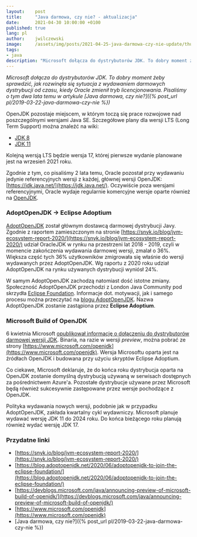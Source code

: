 ```yaml
---
layout:    post
title:     "Java darmowa, czy nie? - aktualizacja"
date:      2021-04-30 10:00:00 +0100
published: true
lang: pl
author:    jwilczewski
image:     /assets/img/posts/2021-04-25-java-darmowa-czy-nie-update/thumbnail.webp
tags:
- java
description: "Microsoft dołącza do dystrybutorów JDK. To dobry moment żeby sprawdzić, jak rozwinęła się sytuacja z wydawaniem darmowych dystrybucji od czasu, kiedy Oracle zmienił tryb licencjonowania. Pisaliśmy o tym dwa lata temu w artykule Java darmowa, czy nie?"
---
```


_Microsoft dołącza do dystrybutorów JDK. To dobry moment żeby sprawdzić, jak rozwinęła się sytuacja z wydawaniem darmowych dystrybucji od czasu, kiedy Oracle zmienił tryb licencjonowania. Pisaliśmy o tym dwa lata temu w artykule [Java darmowa, czy nie?]({% post_url pl/2019-03-22-java-darmowa-czy-nie %})_

OpenJDK pozostaje miejscem, w którym toczą się prace rozwojowe nad poszczególnymi wersjami Java SE. Szczegółowe plany dla wersji LTS (Long Term Support) można znaleźć na wiki:
* [JDK 8](https://wiki.openjdk.java.net/display/jdk8u/Main)
* [JDK 11](https://wiki.openjdk.java.net/display/JDKUpdates/JDK11u)

Kolejną wersją LTS będzie wersja 17, której pierwsze wydanie planowane jest na wrzesień 2021 roku.

Zgodnie z tym, co pisaliśmy 2 lata temu, Oracle pozostał przy wydawaniu jedynie referencyjnych wersji z każdej, głównej wersji OpenJDK: [https://jdk.java.net/](https://jdk.java.net/). Oczywiście poza wersjami referencyjnymi, Oracle wydaje regularnie komercyjne wersje oparte również na [OpenJDK](https://www.oracle.com/java/technologies/javase-downloads.html).

### AdoptOpenJDK -> Eclipse Adoptium

[AdoptOpenJDK](https://adoptopenjdk.net/) został głównym dostawcą darmowej dystrybucji Javy. Zgodnie z raportem zamieszczonym na stronie [https://snyk.io/blog/jvm-ecosystem-report-2020/](https://snyk.io/blog/jvm-ecosystem-report-2020/) udział OracleJDK w rynku na przestrzeni lat 2018 - 2019, czyli w momencie zakończenia wydawania darmowej wersji, zmalał o 36%. Większa część tych 36% użytkowników zmigrowała się właśnie do wersji wydawanych przez AdoptOpenJDK. Wg raportu z 2020 roku udział AdoptOpenJDK na rynku używanych dystrybucji wyniósł 24%.

W samym AdoptOpenJDK zachodzą natomiast dość istotne zmiany. Społeczność AdoptOpenJDK przechodzi z London Java Community pod skrzydła [Eclipse Foundation](https://www.eclipse.org/org/foundation/). Informacje dot. motywacji, jak i samego procesu można przeczytać na [blogu AdoptOpenJDK](https://blog.adoptopenjdk.net/2020/06/adoptopenjdk-to-join-the-eclipse-foundation/). Nazwa AdoptOpenJDK zostanie zastąpiona przez **Eclipse Adoptium**.

### Microsoft Build of OpenJDK

6 kwietnia Microsoft [opublikował informację o dołączeniu do dystrybutorów darmowej wersji JDK](https://devblogs.microsoft.com/java/announcing-preview-of-microsoft-build-of-openjdk/). Binaria, na razie w wersji *preview*, można pobrać ze strony [https://www.microsoft.com/openjdk](https://www.microsoft.com/openjdk). Wersja Microsoftu oparta jest na źródłach OpenJDK i budowana przy użyciu skryptów Eclipse Adoptium.

Co ciekawe, Microsoft deklaruje, że do końca roku dystrybucja oparta na OpenJDK zostanie domyślną dystrybucją używaną w serwisach dostępnych za pośrednictwem Azure'a. Pozostałe dystrybucje używane przez Microsoft będą również sukcesywnie zastępowane przez wersje pochodzące z OpenJDK.

Polityka wydawania nowych wersji, podobnie jak w przypadku AdoptOpenJDK, zakłada kwartalny cykl wydawniczy. Microsoft planuje wydawać wersję JDK 11 do 2024 roku. Do końca bieżącego roku planują również wydać wersję JDK 17.

### Przydatne linki
- [https://snyk.io/blog/jvm-ecosystem-report-2020/](https://snyk.io/blog/jvm-ecosystem-report-2020/)
- [https://blog.adoptopenjdk.net/2020/06/adoptopenjdk-to-join-the-eclipse-foundation/](https://blog.adoptopenjdk.net/2020/06/adoptopenjdk-to-join-the-eclipse-foundation/)
- [https://devblogs.microsoft.com/java/announcing-preview-of-microsoft-build-of-openjdk/](https://devblogs.microsoft.com/java/announcing-preview-of-microsoft-build-of-openjdk/)
- [https://www.microsoft.com/openjdk](https://www.microsoft.com/openjdk)
- [Java darmowa, czy nie?]({% post_url pl/2019-03-22-java-darmowa-czy-nie %})
